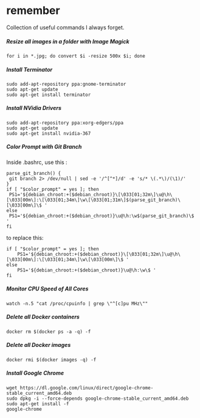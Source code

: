# remember
Collection of useful commands I always forget.

##### Resize all images in a folder with Image Magick
  
    for i in *.jpg; do convert $i -resize 500x $i; done

##### Install Terminator

    sudo add-apt-repository ppa:gnome-terminator
    sudo apt-get update
    sudo apt-get install terminator

##### Install NVidia Drivers

    sudo add-apt-repository ppa:xorg-edgers/ppa
    sudo apt-get update
    sudo apt-get install nvidia-367
  
##### Color Prompt with Git Branch

Inside .bashrc, use this :

    parse_git_branch() {
     git branch 2> /dev/null | sed -e '/^[^*]/d' -e 's/* \(.*\)/(\1)/'
    }
    if [ "$color_prompt" = yes ]; then
     PS1='${debian_chroot:+($debian_chroot)}\[\033[01;32m\]\u@\h\[\033[00m\]:\[\033[01;34m\]\w\[\033[01;31m\]$(parse_git_branch)\[\033[00m\]\$ '
    else
     PS1='${debian_chroot:+($debian_chroot)}\u@\h:\w$(parse_git_branch)\$ '
    fi

to replace this:

    if [ "$color_prompt" = yes ]; then
        PS1='${debian_chroot:+($debian_chroot)}\[\033[01;32m\]\u@\h\[\033[00m\]:\[\033[01;34m\]\w\[\033[00m\]\$ '
    else
        PS1='${debian_chroot:+($debian_chroot)}\u@\h:\w\$ '
    fi

##### Monitor CPU Speed of All Cores

    watch -n.5 "cat /proc/cpuinfo | grep \"^[c]pu MHz\""
    
##### Delete all Docker containers

    docker rm $(docker ps -a -q) -f

##### Delete all Docker images
    
    docker rmi $(docker images -q) -f

##### Install Google Chrome

    wget https://dl.google.com/linux/direct/google-chrome-stable_current_amd64.deb
    sudo dpkg -i --force-depends google-chrome-stable_current_amd64.deb
    sudo apt-get install -f
    google-chrome
